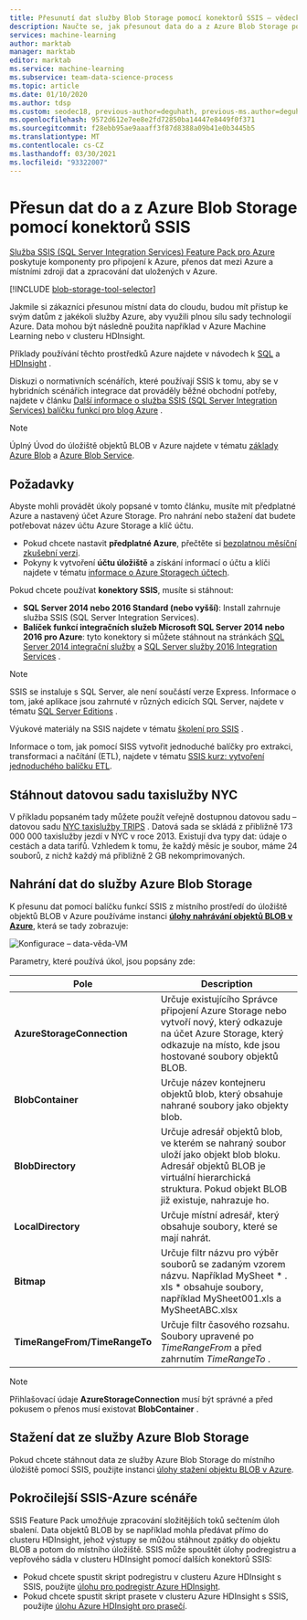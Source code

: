 ```yaml
---
title: Přesunutí dat služby Blob Storage pomocí konektorů SSIS – vědecké zpracování týmových dat
description: Naučte se, jak přesunout data do a z Azure Blob Storage pomocí sady funkcí služba SSIS (SQL Server Integration Services) Feature Pack pro Azure.
services: machine-learning
author: marktab
manager: marktab
editor: marktab
ms.service: machine-learning
ms.subservice: team-data-science-process
ms.topic: article
ms.date: 01/10/2020
ms.author: tdsp
ms.custom: seodec18, previous-author=deguhath, previous-ms.author=deguhath
ms.openlocfilehash: 9572d612e7ee8e2fd72850ba14447e8449f0f371
ms.sourcegitcommit: f28ebb95ae9aaaff3f87d8388a09b41e0b3445b5
ms.translationtype: MT
ms.contentlocale: cs-CZ
ms.lasthandoff: 03/30/2021
ms.locfileid: "93322007"
---
```

# <a name="move-data-to-or-from-azure-blob-storage-using-ssis-connectors"></a>Přesun dat do a z Azure Blob Storage pomocí konektorů SSIS
[Služba SSIS (SQL Server Integration Services) Feature Pack pro Azure](/sql/integration-services/azure-feature-pack-for-integration-services-ssis) poskytuje komponenty pro připojení k Azure, přenos dat mezi Azure a místními zdroji dat a zpracování dat uložených v Azure.

[!INCLUDE [blob-storage-tool-selector](../../../includes/machine-learning-blob-storage-tool-selector.md)]

Jakmile si zákazníci přesunou místní data do cloudu, budou mít přístup ke svým datům z jakékoli služby Azure, aby využili plnou sílu sady technologií Azure. Data mohou být následně použita například v Azure Machine Learning nebo v clusteru HDInsight.

Příklady používání těchto prostředků Azure najdete v návodech k [SQL](sql-walkthrough.md) a [HDInsight](hive-walkthrough.md) .

Diskuzi o normativních scénářích, které používají SSIS k tomu, aby se v hybridních scénářích integrace dat prováděly běžné obchodní potřeby, najdete v článku [Další informace o služba SSIS (SQL Server Integration Services) balíčku funkcí pro blog Azure](https://techcommunity.microsoft.com/t5/sql-server-integration-services/doing-more-with-sql-server-integration-services-feature-pack-for/ba-p/388238) .

> [!NOTE]
> Úplný Úvod do úložiště objektů BLOB v Azure najdete v tématu [základy Azure Blob](../../storage/blobs/storage-quickstart-blobs-dotnet.md) a [Azure Blob Service](/rest/api/storageservices/Blob-Service-Concepts).
> 
> 

## <a name="prerequisites"></a>Požadavky
Abyste mohli provádět úkoly popsané v tomto článku, musíte mít předplatné Azure a nastavený účet Azure Storage. Pro nahrání nebo stažení dat budete potřebovat název účtu Azure Storage a klíč účtu.

* Pokud chcete nastavit **předplatné Azure**, přečtěte si [bezplatnou měsíční zkušební verzi](https://azure.microsoft.com/pricing/free-trial/).
* Pokyny k vytvoření **účtu úložiště** a získání informací o účtu a klíči najdete v tématu [informace o Azure Storagech účtech](../../storage/common/storage-account-create.md).

Pokud chcete používat **konektory SSIS**, musíte si stáhnout:

* **SQL Server 2014 nebo 2016 Standard (nebo vyšší)**: Install zahrnuje služba SSIS (SQL Server Integration Services).
* **Balíček funkcí integračních služeb Microsoft SQL Server 2014 nebo 2016 pro Azure**: tyto konektory si můžete stáhnout na stránkách [SQL Server 2014 integrační služby](https://www.microsoft.com/download/details.aspx?id=47366) a [SQL Server služby 2016 Integration Services](https://www.microsoft.com/download/details.aspx?id=49492) .

> [!NOTE]
> SSIS se instaluje s SQL Server, ale není součástí verze Express. Informace o tom, jaké aplikace jsou zahrnuté v různých edicích SQL Server, najdete v tématu [SQL Server Editions](https://www.microsoft.com/en-us/server-cloud/products/sql-server-editions/) .
> 
> 

Výukové materiály na SSIS najdete v tématu [školení pro SSIS](https://www.microsoft.com/sql-server/training-certification) .

Informace o tom, jak pomocí SISS vytvořit jednoduché balíčky pro extrakci, transformaci a načítání (ETL), najdete v tématu [SSIS kurz: vytvoření jednoduchého balíčku ETL](/sql/integration-services/ssis-how-to-create-an-etl-package).

## <a name="download-nyc-taxi-dataset"></a>Stáhnout datovou sadu taxislužby NYC
V příkladu popsaném tady můžete použít veřejně dostupnou datovou sadu – datovou sadu [NYC taxislužby TRIPS](https://www.andresmh.com/nyctaxitrips/) . Datová sada se skládá z přibližně 173 000 000 taxislužby jezdí v NYC v roce 2013. Existují dva typy dat: údaje o cestách a data tarifů. Vzhledem k tomu, že každý měsíc je soubor, máme 24 souborů, z nichž každý má přibližně 2 GB nekomprimovaných.

## <a name="upload-data-to-azure-blob-storage"></a>Nahrání dat do služby Azure Blob Storage
K přesunu dat pomocí balíčku funkcí SSIS z místního prostředí do úložiště objektů BLOB v Azure používáme instanci [**úlohy nahrávání objektů BLOB v Azure**](/sql/integration-services/control-flow/azure-blob-upload-task), která se tady zobrazuje:

![Konfigurace – data-věda-VM](./media/move-data-to-azure-blob-using-ssis/ssis-azure-blob-upload-task.png)

Parametry, které používá úkol, jsou popsány zde:

| Pole | Description |
| --- | --- |
| **AzureStorageConnection** |Určuje existujícího Správce připojení Azure Storage nebo vytvoří nový, který odkazuje na účet Azure Storage, který odkazuje na místo, kde jsou hostované soubory objektů BLOB. |
| **BlobContainer** |Určuje název kontejneru objektů blob, který obsahuje nahrané soubory jako objekty blob. |
| **BlobDirectory** |Určuje adresář objektů blob, ve kterém se nahraný soubor uloží jako objekt blob bloku. Adresář objektů BLOB je virtuální hierarchická struktura. Pokud objekt BLOB již existuje, nahrazuje ho. |
| **LocalDirectory** |Určuje místní adresář, který obsahuje soubory, které se mají nahrát. |
| **Bitmap** |Určuje filtr názvu pro výběr souborů se zadaným vzorem názvu. Například MySheet \* . xls \* obsahuje soubory, například MySheet001.xls a MySheetABC.xlsx |
| **TimeRangeFrom/TimeRangeTo** |Určuje filtr časového rozsahu. Soubory upravené po *TimeRangeFrom* a před zahrnutím *TimeRangeTo* . |

> [!NOTE]
> Přihlašovací údaje **AzureStorageConnection** musí být správné a před pokusem o přenos musí existovat **BlobContainer** .
> 
> 

## <a name="download-data-from-azure-blob-storage"></a>Stažení dat ze služby Azure Blob Storage
Pokud chcete stáhnout data ze služby Azure Blob Storage do místního úložiště pomocí SSIS, použijte instanci [úlohy stažení objektu BLOB v Azure](/sql/integration-services/control-flow/azure-blob-download-task).

## <a name="more-advanced-ssis-azure-scenarios"></a>Pokročilejší SSIS-Azure scénáře
SSIS Feature Pack umožňuje zpracování složitějších toků sečtením úloh sbalení. Data objektů BLOB by se například mohla předávat přímo do clusteru HDInsight, jehož výstupy se můžou stáhnout zpátky do objektu BLOB a potom do místního úložiště. SSIS může spouštět úlohy podregistru a vepřového sádla v clusteru HDInsight pomocí dalších konektorů SSIS:

* Pokud chcete spustit skript podregistru v clusteru Azure HDInsight s SSIS, použijte [úlohu pro podregistr Azure HDInsight](/sql/integration-services/control-flow/azure-hdinsight-hive-task).
* Pokud chcete spustit skript prasete v clusteru Azure HDInsight s SSIS, použijte [úlohu Azure HDInsight pro prasečí](/sql/integration-services/control-flow/azure-hdinsight-pig-task).
